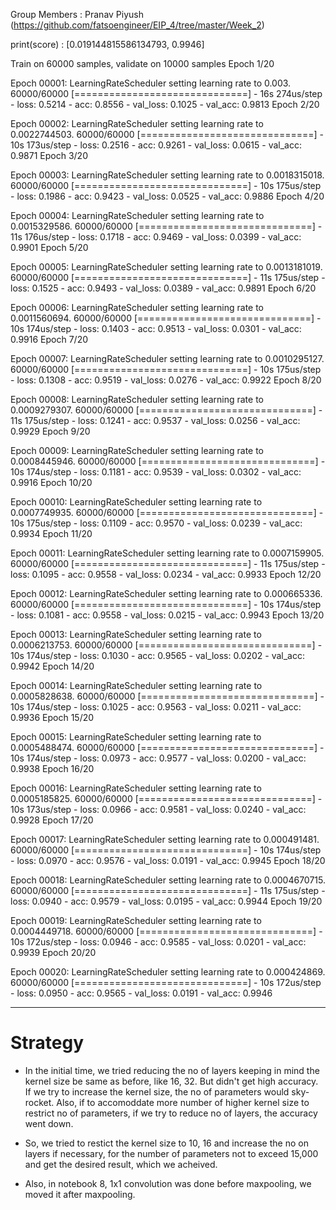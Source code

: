 Group Members : Pranav Piyush (https://github.com/fatsoengineer/EIP_4/tree/master/Week_2)


print(score) : [0.019144815586134793, 0.9946]

Train on 60000 samples, validate on 10000 samples
Epoch 1/20

Epoch 00001: LearningRateScheduler setting learning rate to 0.003.
60000/60000 [==============================] - 16s 274us/step - loss: 0.5214 - acc: 0.8556 - val_loss: 0.1025 - val_acc: 0.9813
Epoch 2/20

Epoch 00002: LearningRateScheduler setting learning rate to 0.0022744503.
60000/60000 [==============================] - 10s 173us/step - loss: 0.2516 - acc: 0.9261 - val_loss: 0.0615 - val_acc: 0.9871
Epoch 3/20

Epoch 00003: LearningRateScheduler setting learning rate to 0.0018315018.
60000/60000 [==============================] - 10s 175us/step - loss: 0.1986 - acc: 0.9423 - val_loss: 0.0525 - val_acc: 0.9886
Epoch 4/20

Epoch 00004: LearningRateScheduler setting learning rate to 0.0015329586.
60000/60000 [==============================] - 11s 176us/step - loss: 0.1718 - acc: 0.9469 - val_loss: 0.0399 - val_acc: 0.9901
Epoch 5/20

Epoch 00005: LearningRateScheduler setting learning rate to 0.0013181019.
60000/60000 [==============================] - 11s 175us/step - loss: 0.1525 - acc: 0.9493 - val_loss: 0.0389 - val_acc: 0.9891
Epoch 6/20

Epoch 00006: LearningRateScheduler setting learning rate to 0.0011560694.
60000/60000 [==============================] - 10s 174us/step - loss: 0.1403 - acc: 0.9513 - val_loss: 0.0301 - val_acc: 0.9916
Epoch 7/20

Epoch 00007: LearningRateScheduler setting learning rate to 0.0010295127.
60000/60000 [==============================] - 10s 175us/step - loss: 0.1308 - acc: 0.9519 - val_loss: 0.0276 - val_acc: 0.9922
Epoch 8/20

Epoch 00008: LearningRateScheduler setting learning rate to 0.0009279307.
60000/60000 [==============================] - 11s 175us/step - loss: 0.1241 - acc: 0.9537 - val_loss: 0.0256 - val_acc: 0.9929
Epoch 9/20

Epoch 00009: LearningRateScheduler setting learning rate to 0.0008445946.
60000/60000 [==============================] - 10s 174us/step - loss: 0.1181 - acc: 0.9539 - val_loss: 0.0302 - val_acc: 0.9916
Epoch 10/20

Epoch 00010: LearningRateScheduler setting learning rate to 0.0007749935.
60000/60000 [==============================] - 10s 175us/step - loss: 0.1109 - acc: 0.9570 - val_loss: 0.0239 - val_acc: 0.9934
Epoch 11/20

Epoch 00011: LearningRateScheduler setting learning rate to 0.0007159905.
60000/60000 [==============================] - 11s 175us/step - loss: 0.1095 - acc: 0.9558 - val_loss: 0.0234 - val_acc: 0.9933
Epoch 12/20

Epoch 00012: LearningRateScheduler setting learning rate to 0.000665336.
60000/60000 [==============================] - 10s 174us/step - loss: 0.1081 - acc: 0.9558 - val_loss: 0.0215 - val_acc: 0.9943
Epoch 13/20

Epoch 00013: LearningRateScheduler setting learning rate to 0.0006213753.
60000/60000 [==============================] - 10s 174us/step - loss: 0.1030 - acc: 0.9565 - val_loss: 0.0202 - val_acc: 0.9942
Epoch 14/20

Epoch 00014: LearningRateScheduler setting learning rate to 0.0005828638.
60000/60000 [==============================] - 10s 174us/step - loss: 0.1025 - acc: 0.9563 - val_loss: 0.0211 - val_acc: 0.9936
Epoch 15/20

Epoch 00015: LearningRateScheduler setting learning rate to 0.0005488474.
60000/60000 [==============================] - 10s 174us/step - loss: 0.0973 - acc: 0.9577 - val_loss: 0.0200 - val_acc: 0.9938
Epoch 16/20

Epoch 00016: LearningRateScheduler setting learning rate to 0.0005185825.
60000/60000 [==============================] - 10s 173us/step - loss: 0.0966 - acc: 0.9581 - val_loss: 0.0240 - val_acc: 0.9928
Epoch 17/20

Epoch 00017: LearningRateScheduler setting learning rate to 0.000491481.
60000/60000 [==============================] - 10s 174us/step - loss: 0.0970 - acc: 0.9576 - val_loss: 0.0191 - val_acc: 0.9945
Epoch 18/20

Epoch 00018: LearningRateScheduler setting learning rate to 0.0004670715.
60000/60000 [==============================] - 11s 175us/step - loss: 0.0940 - acc: 0.9579 - val_loss: 0.0195 - val_acc: 0.9944
Epoch 19/20

Epoch 00019: LearningRateScheduler setting learning rate to 0.0004449718.
60000/60000 [==============================] - 10s 172us/step - loss: 0.0946 - acc: 0.9585 - val_loss: 0.0201 - val_acc: 0.9939
Epoch 20/20

Epoch 00020: LearningRateScheduler setting learning rate to 0.000424869.
60000/60000 [==============================] - 10s 172us/step - loss: 0.0950 - acc: 0.9565 - val_loss: 0.0191 - val_acc: 0.9946

----------------------------------------------------------------------------------------------------------------

# Strategy

- In the initial time, we tried reducing the no of layers keeping in mind the kernel size be same as before, like 16, 32. But didn't get high accuracy. If we try to increase the kernel size, the no of parameters would sky-rocket.
Also, if to accomoddate more number of higher kernel size to restrict no of parameters, if we try to reduce no of layers, the accuracy went down.

- So, we tried to restict the kernel size to 10, 16 and increase the no on layers if necessary, for the number of parameters not to exceed 15,000 and get the desired result, which we acheived.

- Also, in notebook 8, 1x1 convolution was done before maxpooling, we moved it after maxpooling. 
